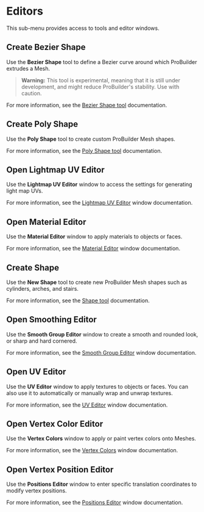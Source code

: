 # Editors

This sub-menu provides access to tools and editor windows.

## Create Bezier Shape

Use the **Bezier Shape** tool to define a Bezier curve around which ProBuilder extrudes a Mesh.

> **Warning:** This tool is experimental, meaning that it is still under development, and might reduce ProBuilder's stability. Use with caution.

For more information, see the [Bezier Shape tool](bezier.md) documentation.

## Create Poly Shape

Use the **Poly Shape** tool to create custom ProBuilder Mesh shapes.

For more information, see the [Poly Shape tool](shape-tool.md) documentation.

## Open Lightmap UV Editor

Use the **Lightmap UV Editor** window to access the settings for generating light map UVs.

For more information, see the [Lightmap UV Editor](lightmap-uv.md) window documentation.

## Open Material Editor

Use the **Material Editor** window to apply materials to objects or faces.

For more information, see the [Material Editor](material-tools.md) window documentation.

## Create Shape

Use the **New Shape** tool to create new ProBuilder Mesh shapes such as cylinders, arches, and stairs.

For more information, see the [Shape tool](shape-tool.md) documentation.

## Open Smoothing Editor

Use the **Smooth Group Editor** window to create a smooth and rounded look, or sharp and hard cornered.

For more information, see the [Smooth Group Editor](smoothing-groups.md) window documentation.

## Open UV Editor

Use the **UV Editor** window to apply textures to objects or faces. You can also use it to automatically or manually wrap and unwrap textures.

For more information, see the [UV Editor](uv-editor.md) window documentation.

## Open Vertex Color Editor

Use the **Vertex Colors** window to apply or paint vertex colors onto Meshes.

For more information, see the [Vertex Colors](vertex-colors.md) window documentation.

## Open Vertex Position Editor

Use the **Positions Editor** window to enter specific translation coordinates to modify vertex positions.

For more information, see the [Positions Editor](vertex-positions.md) window documentation.
